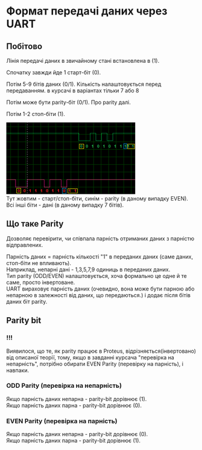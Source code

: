 # Формат передачі даних через UART



## Побітово
Лінія передачі даних в звичайному стані встановлена в (1).

Спочатку завжди йде 1 старт-біт (0).

Потім 5-9 бітів даних (0/1). Кількість налаштовується перед передаванням. в курсачі в варіантах тільки 7 або 8

Потім може бути parity-біт (0/1). Про parity далі.

Потім 1-2 стоп-біти (1).

![розшифровка побітово](bitsexplained.png)  
Тут жовтим - старт/стоп-біти, синім - parity (в даному випадку EVEN). Всі інші біти - дані (в даному випадку 7 бітів).

## Що таке Parity
Дозволяє перевірити, чи співпала парність отриманих даних з парністю відправлених.

Парність даних = парність кількості "1" в переданих даних (саме даних, стоп-біти не впливають).  
Наприклад, непарні дані - 1,3,5,7,9 одиниць в переданих даних.  
Тип parity (ODD/EVEN) налаштовується, хоча формально це одне й те саме, просто інвертоване.  
UART вираховує парність даних (очевидно, вона може бути парною або непарною в залежності від даних, що передаються.) і додає після бітів даних біт parity.

## Parity bit

### !!!
Виявилося, що те, як parity працює в Proteus, відрізняється(інвертовано) від описаної теорії, тому, якщо в завданні курсача "перевірка на непарність", потрібно обирати EVEN Parity (перевірку на парність), і навпаки.
### ODD Parity (перевірка на непарність)
Якщо парність даних непарна - parity-bit дорівнює (1).  
Якщо парність даних парна - parity-bit дорівнює (0).
### EVEN Parity (перевірка на парність)
Якщо парність даних непарна - parity-bit дорівнює (0).  
Якщо парність даних парна - parity-bit дорівнює (1).
